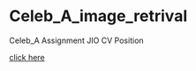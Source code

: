 # Celeb_A_image_retrival
Celeb_A Assignment JIO CV Position

[click here](https://github.com/ssawant/Celeb_A_image_retrival/blob/main/JIO%20-%20CV%20Assigment.pdf)
